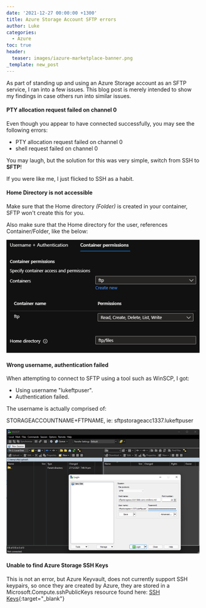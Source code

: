```yaml
---
date: '2021-12-27 00:00:00 +1300'
title: Azure Storage Account SFTP errors
author: Luke
categories:
  - Azure
toc: true
header:
  teaser: images/iazure-marketplace-banner.png
_template: new_post
---
```


As part of standing up and using an Azure Storage account as an SFTP service, I ran into a few issues. This blog post is merely intended to show my findings in case others run into similar issues.

#### PTY allocation request failed on channel 0

Even though you appear to have connected successfully, you may see the following errors:

* PTY allocation request failed on channel 0
* shell request failed on channel 0

You may laugh, but the solution for this was very simple, switch from SSH to **SFTP**!

If you were like me, I just flicked to SSH as a habit.

#### Home Directory is not accessible

Make sure that the Home directory _(Folder)_ is created in your container, SFTP won't create this for you.

Also make sure that the Home directory for the user, references Container/Folder, like the below:

![Azure Portal - Enable SFTP](/uploads/AzurePortal_SFTPLocalUsercreate.png "Azure Portal - Enable SFTP")

#### Wrong username, authentication failed

When attempting to connect to SFTP using a tool such as WinSCP, I got: 

* Using username "lukeftpuser".
* Authentication failed.

The username is actually comprised of:

STORAGEACCOUNTNAME+FTPNAME, ie: sftpstorageacc1337.lukeftpuser

![WinSCP Connection Azure SFTP](/uploads/sftp_winscptest.png "WinSCP Connection Azure SFTP")

#### Unable to find Azure Storage SSH Keys

This is not an error, but Azure Keyvault, does not currently support SSH keypairs, so once they are created by Azure, they are stored in a Microsoft.Compute.sshPublicKeys resource found here: [SSH Keys](https://portal.azure.com/#blade/HubsExtension/BrowseResource/resourceType/Microsoft.Compute%2FsshPublicKeys "SSH Keys"){:target="_blank"}
